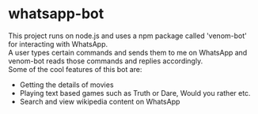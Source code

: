 # whatsapp-bot  
  
This project runs on node.js and uses a npm package called 'venom-bot' for interacting with WhatsApp.  
A user types certain commands and sends them to me on WhatsApp and venom-bot reads those commands and replies accordingly.  
Some of the cool features of this bot are:  
- Getting the details of movies  
- Playing text based games such as Truth or Dare, Would you rather etc.  
- Search and view wikipedia content on WhatsApp  
